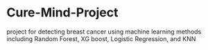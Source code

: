 # Cure-Mind-Project
project for detecting breast cancer using machine learning methods including Random Forest, XG boost, Logistic Regression, and KNN 
